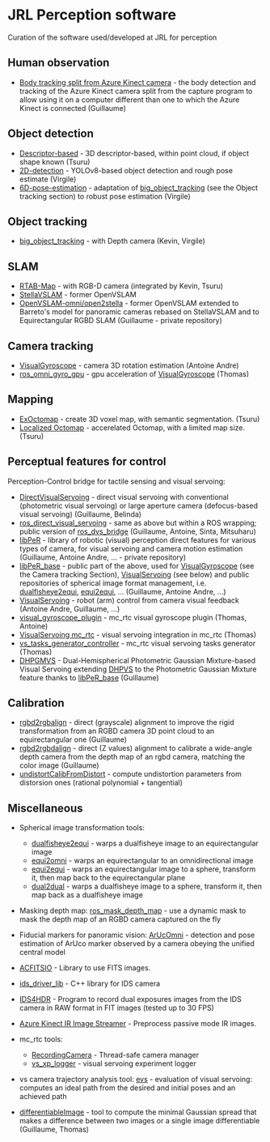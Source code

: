 # JRL Perception software
Curation of the software used/developed at JRL for perception

## Human observation
- [Body tracking split from Azure Kinect camera](https://github.com/GuicarMIS/Azure_Kinect_ROS_Driver/tree/splitBodyTrackingOption) - the body detection and tracking of the Azure Kinect camera split from the capture program to allow using it on a computer different than one to which the Azure Kinect is connected (Guillaume)
  
## Object detection
- [Descriptor-based](https://github.com/TsuruMasato/OnlineObjectDetector) - 3D descriptor-based, within point cloud, if object shape known (Tsuru)
- [2D-detection](https://github.com/isri-aist/2D-detection) - YOLOv8-based object detection and rough pose estimate (Virgile)
- [6D-pose-estimation](https://github.com/isri-aist/6D-pose-estimation) - adaptation of [big_object_tracking](https://gite.lirmm.fr/chappellet/big_object_tracking) (see the Object tracking section) to robust pose estimation (Virgile)
  
## Object tracking
- [big_object_tracking](https://gite.lirmm.fr/chappellet/big_object_tracking) - with Depth camera (Kevin, Virgile) 

## SLAM
- [RTAB-Map](https://github.com/introlab/rtabmap) - with RGB-D camera (integrated by Kevin, Tsuru)
- [StellaVSLAM](https://github.com/stella-cv/stella_vslam) - former OpenVSLAM
- [OpenVSLAM-omni/open2stella](https://github.com/GuicarMIS/openvslam-omni/tree/open2stella) - former OpenVSLAM extended to Barreto's model for panoramic cameras rebased on StellaVSLAM and to Equirectangular RGBD SLAM (Guillaume - private repository)

## Camera tracking
- [VisualGyroscope](https://github.com/PerceptionRobotique/VisualGyroscope) - camera 3D rotation estimation (Antoine Andre)
- [ros_omni_gyro_gpu](https://github.com/isri-aist/ros_omni_gyro_gpu) - gpu acceleration of [VisualGyroscope](https://github.com/PerceptionRobotique/VisualGyroscope) (Thomas)

## Mapping
- [ExOctomap](https://github.com/isri-aist/ex_octomap) - create 3D voxel map, with semantic segmentation. (Tsuru)
- [Localized Octomap](https://github.com/isri-aist/local_octomap) - accerelated Octomap, with a limited map size. (Tsuru)

## Perceptual features for control 
Perception-Control bridge for tactile sensing and visual servoing:

- [DirectVisualServoing](https://github.com/jrl-umi3218/DirectVisualServoing) - direct visual servoing with conventional (photometric visual servoing) or large aperture camera (defocus-based visual servoing) (Guillaume, Belinda)
- [ros_direct_visual_servoing](https://github.com/isri-aist/ros_direct_visual_servoing) - same as above but within a ROS wrapping; public version of [ros_dvs_bridge](https://github.com/jrl-umi3218/ros_dvs_bridge) (Guillaume, Antoine, Sinta, Mitsuharu)
- [libPeR](https://github.com/PerceptionRobotique/libPeR) - library of robotic (visual) perception direct features for various types of camera, for visual servoing and camera motion estimation (Guillaume, Antoine Andre, ... - private repository)
- [libPeR_base](https://github.com/PerceptionRobotique/libPeR_base) - public part of the above, used for [VisualGyroscope](https://github.com/PerceptionRobotique/VisualGyroscope) (see the Camera tracking Section), [VisualServoing](https://github.com/PerceptionRobotique/VisualServoing) (see below) and public repositories of spherical image format management, i.e. [dualfisheye2equi](https://github.com/PerceptionRobotique/dualfisheye2equi), [equi2equi](https://github.com/PerceptionRobotique/equi2equi), ... (Guillaume, Antoine Andre, ...)
- [VisualServoing](https://github.com/PerceptionRobotique/VisualServoing) - robot (arm) control from camera visual feedback (Antoine Andre, Guillaume, ...)
- [visual_gyroscope_plugin](https://github.com/isri-aist/visual_gyroscope_plugin) - mc_rtc visual gyroscope plugin (Thomas, Antoine)
- [VisualServoing mc_rtc](https://github.com/PerceptionRobotique/VisualServoing_private/tree/MC_RTC_Integration) - visual servoing integration in mc_rtc (Thomas)
- [vs_tasks_generator_controller](https://github.com/isri-aist/vs_tasks_generator_controller) - mc_rtc visual servoing tasks generator (Thomas)
- [DHPGMVS](https://github.com/isri-aist/DHPGMVS) - Dual-Hemispherical Photometric Gaussian Mixture-based Visual Servoing extending [DHPVS](https://github.com/NathanCrombez/DHPVS) to the Photometric Gaussian Mixture feature thanks to [libPeR_base](https://github.com/PerceptionRobotique/libPeR_base) (Guillaume)

## Calibration
- [rgbd2rgbalign](https://github.com/isri-aist/rgbd2rgbalign) - direct (grayscale) alignment to improve the rigid transformation from an RGBD camera 3D point cloud to an equirectangular one (Guillaume)
- [rgbd2rgbdalign](https://github.com/isri-aist/rgbd2rgbdalign) - direct (Z values) alignment to calibrate a wide-angle depth camera from the depth map of an rgbd camera, matching the color image (Guillaume)
- [undistortCalibFromDistort](https://github.com/isri-aist/undistortCalibFromDistort) - compute undistortion parameters from distorsion ones (rational polynomial + tangential)

## Miscellaneous 
- Spherical image transformation tools:
  - [dualfisheye2equi](https://github.com/PerceptionRobotique/dualfisheye2equi) - warps a dualfisheye image to an equirectangular image
  - [equi2omni](https://github.com/PerceptionRobotique/equi2omni) - warps an equirectangular to an omnidirectional image
  - [equi2equi](https://github.com/PerceptionRobotique/equi2equi) - warps an equirectangular image to a sphere, transform it, then map back to the equirectangular plane
  - [dual2dual](https://github.com/PerceptionRobotique/dual2dual) - warps a dualfisheye image to a sphere, transform it, then map back as a dualfisheye image
 
- Masking depth map: [ros_mask_depth_map](https://github.com/isri-aist/ros_mask_depth_map) - use a dynamic mask to mask the depth map of an RGBD camera captured on the fly

- Fiducial markers for panoramic vision: [ArUcOmni](https://github.com/GuicarMIS/ArUcOmni) - detection and pose estimation of ArUco marker observed by a camera obeying the unified central model
-  [ACFITSIO](https://github.com/isri-aist/ACFITSIO) - Library to use FITS images.
-  [ids_driver_lib](https://github.com/isri-aist/ids_driver_lib) - C++ library for IDS camera
-  [IDS4HDR](https://github.com/isri-aist/IDS4HDR) - Program to record dual exposures images from the IDS camera in RAW format in FIT images (tested up to 30 FPS)
-  [Azure Kinect IR Image Streamer](https://github.com/isri-aist/AKIRS) - Preprocess passive mode IR images.

- mc_rtc tools:
  - [RecordingCamera](https://github.com/isri-aist/RecordingCamera) - Thread-safe camera manager 
  - [vs_xp_logger](https://github.com/isri-aist/vs_xp_logger) - visual servoing experiment logger 

- vs camera trajectory analysis tool: [evs](https://github.com/NathanCrombez/evs) - evaluation of visual servoing: computes an ideal path from the desired and initial poses and an achieved path

- [differentiableImage](https://github.com/isri-aist/differentiableImage) - tool to compute the minimal Gaussian spread that makes a difference between two images or a single image differentiable (Guillaume, Thomas)
